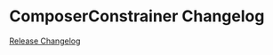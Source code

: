 # ComposerConstrainer Changelog

[Release Changelog](https://github.com/spryker-sdk/composer-constrainer/releases)
